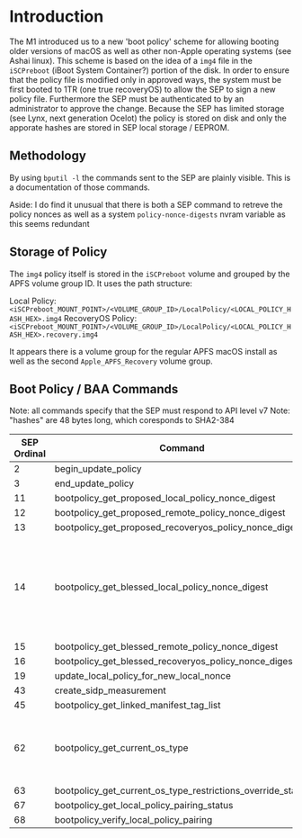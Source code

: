 # Introduction

The M1 introduced us to a new 'boot policy' scheme for allowing booting older versions of macOS as well as other non-Apple operating systems (see Ashai linux).  This scheme is based on the idea of a `img4` file in the `iSCPreboot` (iBoot System Container?) portion of the disk.  In order to ensure that the policy file is modified only in approved ways, the system must be first booted to 1TR (one true recoveryOS) to allow the SEP to sign a new policy file.  Furthermore the SEP must be authenticated to by an administrator to approve the change.  Because the SEP has limited storage (see Lynx, next generation Ocelot) the policy is stored on disk and only the apporate hashes are stored in SEP local storage / EEPROM.

## Methodology

By using `bputil -l` the commands sent to the SEP are plainly visible.  This is a documentation of those commands.

Aside:
I do find it unusual that there is both a SEP command to retreve the policy nonces as well as a system `policy-nonce-digests` nvram variable as this seems
redundant

## Storage of Policy

The `img4` policy itself is stored in the `iSCPreboot` volume and grouped by the APFS volume group ID.  It uses the path structure:

Local Policy:      `<iSCPreboot_MOUNT_POINT>/<VOLUME_GROUP_ID>/LocalPolicy/<LOCAL_POLICY_HASH_HEX>.img4`
RecoveryOS Policy: `<iSCPreboot_MOUNT_POINT>/<VOLUME_GROUP_ID>/LocalPolicy/<LOCAL_POLICY_HASH_HEX>.recovery.img4`

It appears there is a volume group for the regular APFS macOS install as well as the second `Apple_APFS_Recovery` volume group.

## Boot Policy / BAA Commands

Note: all commands specify that the SEP must respond to API level v7
Note: "hashes" are 48 bytes long, which coresponds to SHA2-384

| SEP Ordinal | Command                                                     | Description                                                       |
| ----------- | ----------------------------------------------------------- | ----------------------------------------------------------------- |
| 2           | begin_update_policy                                         | TBD                                                               |
| 3           | end_update_policy                                           | TBD                                                               |
| 11          | bootpolicy_get_proposed_local_policy_nonce_digest           | TBD                                                               |
| 12          | bootpolicy_get_proposed_remote_policy_nonce_digest          | TBD                                                               |
| 13          | bootpolicy_get_proposed_recoveryos_policy_nonce_digest      | TBD                                                               |
| 14          | bootpolicy_get_blessed_local_policy_nonce_digest            | Input "Volume Group ID", Returns "Local Policy Nonce Hash" (lpnh) | 
| 15          | bootpolicy_get_blessed_remote_policy_nonce_digest           | TBD                                                               |
| 16          | bootpolicy_get_blessed_recoveryos_policy_nonce_digest       | TBD                                                               |
| 19          | update_local_policy_for_new_local_nonce                     | TBD                                                               |
| 43          | create_sidp_measurement                                     | TBD                                                               |
| 45          | bootpolicy_get_linked_manifest_tag_list                     | TBD                                                               |
| 62          | bootpolicy_get_current_os_type                              | Returns macOS, one true recoveryOS, ordinary recoveryOS           |
| 63          | bootpolicy_get_current_os_type_restrictions_override_status | TBD                                                               |
| 67          | bootpolicy_get_local_policy_pairing_status                  | TBD                                                               |
| 68          | bootpolicy_verify_local_policy_pairing                      | TBD                                                               |
